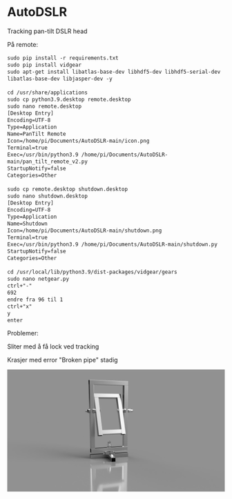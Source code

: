 # AutoDSLR
Tracking pan-tilt DSLR head

På remote:  
```
sudo pip install -r requirements.txt
sudo pip install vidgear
sudo apt-get install libatlas-base-dev libhdf5-dev libhdf5-serial-dev libatlas-base-dev libjasper-dev -y

cd /usr/share/applications
sudo cp python3.9.desktop remote.desktop
sudo nano remote.desktop
[Desktop Entry]
Encoding=UTF-8
Type=Application
Name=PanTilt Remote
Icon=/home/pi/Documents/AutoDSLR-main/icon.png
Terminal=true
Exec=/usr/bin/python3.9 /home/pi/Documents/AutoDSLR-main/pan_tilt_remote_v2.py
StartupNotify=false
Categories=Other

sudo cp remote.desktop shutdown.desktop
sudo nano shutdown.desktop
[Desktop Entry]
Encoding=UTF-8
Type=Application
Name=Shutdown
Icon=/home/pi/Documents/AutoDSLR-main/shutdown.png
Terminal=true
Exec=/usr/bin/python3.9 /home/pi/Documents/AutoDSLR-main/shutdown.py
StartupNotify=false
Categories=Other

cd /usr/local/lib/python3.9/dist-packages/vidgear/gears
sudo nano netgear.py
ctrl+"-"
692
endre fra 96 til 1
ctrl+"x"
y
enter

```


Problemer:

Sliter med å få lock ved tracking

Krasjer med error "Broken pipe" stadig

![The head](https://github.com/AutomaticBirdPhotography/AutoDSLR/blob/main/Motorisert_kamerahode_2021-Jan-22_10-43-36PM-000_CustomizedView906122989%20(2).png?raw=true)
